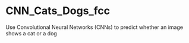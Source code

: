 # CNN_Cats_Dogs_fcc
Use Convolutional Neural Networks (CNNs) to predict whether an image shows a cat or a dog 
